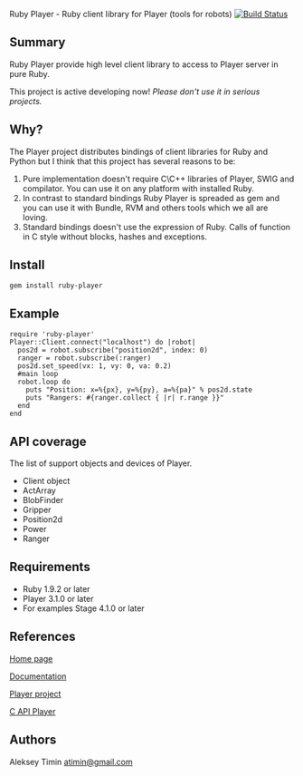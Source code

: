 Ruby Player - Ruby client library for Player (tools for robots) [![Build Status](https://secure.travis-ci.org/flipback/ruby-player.png)](http://travis-ci.org/flipback/ruby-player)

Summary
-------------------------------------
Ruby Player provide high level client library to access to Player server in pure Ruby.

This project is active developing now! *Please don't use it in serious projects.*

Why?
-------------------------------------
The Player project distributes bindings of client libraries for Ruby and Python but I think that this project has several reasons to be:

1. Pure implementation doesn't require C\C++ libraries of Player, SWIG and compilator. You can use it on any platform with installed Ruby.
2. In contrast to standard bindings Ruby Player is spreaded as gem and you can use it with Bundle, RVM and others tools which we all are loving.
3. Standard bindings doesn't use the expression of Ruby. Calls of function in C style without blocks, hashes and exceptions. 

Install
-------------------------------------

`gem install ruby-player`

Example
-------------------------------------

    require 'ruby-player'
    Player::Client.connect("localhost") do |robot|
      pos2d = robot.subscribe("position2d", index: 0)
      ranger = robot.subscribe(:ranger)
      pos2d.set_speed(vx: 1, vy: 0, va: 0.2)
      #main loop
      robot.loop do
        puts "Position: x=%{px}, y=%{py}, a=%{pa}" % pos2d.state
        puts "Rangers: #{ranger.collect { |r| r.range }}"
      end
    end

API coverage 
-------------------------------------
The list of support objects and devices of Player.

* Client object
* ActArray
* BlobFinder
* Gripper
* Position2d
* Power
* Ranger


Requirements
-------------------------------------

* Ruby 1.9.2 or later 
* Player 3.1.0 or later
* For examples Stage 4.1.0 or later

References
-------------------------------------

[Home page](http://www.github.com/flipback/ruby-player)

[Documentation](http://rubydoc.info/gems/ruby-player/)

[Player project](http://playerstage.sourceforge.net/)

[C API Player](http://playerstage.sourceforge.net/doc/Player-3.0.2/player/group__player__clientlib__libplayerc.html)

Authors
-------------------------------------

Aleksey Timin <atimin@gmail.com>
